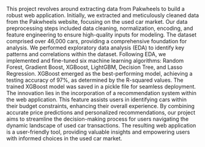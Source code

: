 This project revolves around extracting data from Pakwheels to build a robust web application. Initially, we extracted and meticulously cleaned data from the Pakwheels website, focusing on the used car market. Our data preprocessing steps included data cleaning, normalization, encoding, and feature engineering to ensure high-quality inputs for modeling. The dataset comprised over 46,000 cars, providing a comprehensive foundation for analysis. We performed exploratory data analysis (EDA) to identify key patterns and correlations within the dataset. Following EDA, we implemented and fine-tuned six machine learning algorithms: Random Forest, Gradient Boost, XGBoost, LightGBM, Decision Tree, and Lasso Regression. XGBoost emerged as the best-performing model, achieving a testing accuracy of 97%, as determined by the R-squared values. The trained XGBoost model was saved in a pickle file for seamless deployment. The innovation lies in the incorporation of a recommendation system within the web application. This feature assists users in identifying cars within their budget constraints, enhancing their overall experience. By combining accurate price predictions and personalized recommendations, our project aims to streamline the decision-making process for users navigating the dynamic landscape of used car transactions. The resulting web application is a user-friendly tool, providing valuable insights and empowering users with informed choices in the used car market.
